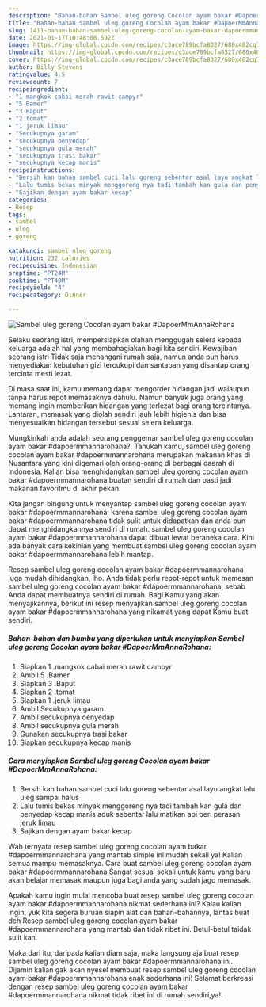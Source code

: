 ```yaml
---
description: "Bahan-bahan Sambel uleg goreng Cocolan ayam bakar #DapoerMmAnnaRohana yang nikmat dan Mudah Dibuat"
title: "Bahan-bahan Sambel uleg goreng Cocolan ayam bakar #DapoerMmAnnaRohana yang nikmat dan Mudah Dibuat"
slug: 1411-bahan-bahan-sambel-uleg-goreng-cocolan-ayam-bakar-dapoermmannarohana-yang-nikmat-dan-mudah-dibuat
date: 2021-01-17T10:48:08.592Z
image: https://img-global.cpcdn.com/recipes/c3ace789bcfa8327/680x482cq70/sambel-uleg-goreng-cocolan-ayam-bakar-dapoermmannarohana-foto-resep-utama.jpg
thumbnail: https://img-global.cpcdn.com/recipes/c3ace789bcfa8327/680x482cq70/sambel-uleg-goreng-cocolan-ayam-bakar-dapoermmannarohana-foto-resep-utama.jpg
cover: https://img-global.cpcdn.com/recipes/c3ace789bcfa8327/680x482cq70/sambel-uleg-goreng-cocolan-ayam-bakar-dapoermmannarohana-foto-resep-utama.jpg
author: Billy Stevens
ratingvalue: 4.5
reviewcount: 7
recipeingredient:
- "1 mangkok cabai merah rawit campyr"
- "5 Bamer"
- "3 Baput"
- "2 tomat"
- "1 jeruk limau"
- "Secukupnya garam"
- "secukupnya oenyedap"
- "secukupnya gula merah"
- "secukupnya trasi bakar"
- "secukupnya kecap manis"
recipeinstructions:
- "Bersih kan bahan sambel cuci lalu goreng sebentar asal layu angkat lalu uleg sampai halus"
- "Lalu tumis bekas minyak menggoreng nya tadi tambah kan gula dan penyedap kecap manis aduk sebentar lalu matikan api beri perasan jeruk limau"
- "Sajikan dengan ayam bakar kecap"
categories:
- Resep
tags:
- sambel
- uleg
- goreng

katakunci: sambel uleg goreng 
nutrition: 232 calories
recipecuisine: Indonesian
preptime: "PT24M"
cooktime: "PT40M"
recipeyield: "4"
recipecategory: Dinner

---
```



![Sambel uleg goreng Cocolan ayam bakar #DapoerMmAnnaRohana](https://img-global.cpcdn.com/recipes/c3ace789bcfa8327/680x482cq70/sambel-uleg-goreng-cocolan-ayam-bakar-dapoermmannarohana-foto-resep-utama.jpg)

Selaku seorang istri, mempersiapkan olahan menggugah selera kepada keluarga adalah hal yang membahagiakan bagi kita sendiri. Kewajiban seorang istri Tidak saja menangani rumah saja, namun anda pun harus menyediakan kebutuhan gizi tercukupi dan santapan yang disantap orang tercinta mesti lezat.

Di masa  saat ini, kamu memang dapat mengorder hidangan jadi walaupun tanpa harus repot memasaknya dahulu. Namun banyak juga orang yang memang ingin memberikan hidangan yang terlezat bagi orang tercintanya. Lantaran, memasak yang diolah sendiri jauh lebih higienis dan bisa menyesuaikan hidangan tersebut sesuai selera keluarga. 



Mungkinkah anda adalah seorang penggemar sambel uleg goreng cocolan ayam bakar #dapoermmannarohana?. Tahukah kamu, sambel uleg goreng cocolan ayam bakar #dapoermmannarohana merupakan makanan khas di Nusantara yang kini digemari oleh orang-orang di berbagai daerah di Indonesia. Kalian bisa menghidangkan sambel uleg goreng cocolan ayam bakar #dapoermmannarohana buatan sendiri di rumah dan pasti jadi makanan favoritmu di akhir pekan.

Kita jangan bingung untuk menyantap sambel uleg goreng cocolan ayam bakar #dapoermmannarohana, karena sambel uleg goreng cocolan ayam bakar #dapoermmannarohana tidak sulit untuk didapatkan dan anda pun dapat menghidangkannya sendiri di rumah. sambel uleg goreng cocolan ayam bakar #dapoermmannarohana dapat dibuat lewat beraneka cara. Kini ada banyak cara kekinian yang membuat sambel uleg goreng cocolan ayam bakar #dapoermmannarohana lebih mantap.

Resep sambel uleg goreng cocolan ayam bakar #dapoermmannarohana juga mudah dihidangkan, lho. Anda tidak perlu repot-repot untuk memesan sambel uleg goreng cocolan ayam bakar #dapoermmannarohana, sebab Anda dapat membuatnya sendiri di rumah. Bagi Kamu yang akan menyajikannya, berikut ini resep menyajikan sambel uleg goreng cocolan ayam bakar #dapoermmannarohana yang nikamat yang dapat Kamu buat sendiri.

<!--inarticleads1-->

##### Bahan-bahan dan bumbu yang diperlukan untuk menyiapkan Sambel uleg goreng Cocolan ayam bakar #DapoerMmAnnaRohana:

1. Siapkan 1 .mangkok cabai merah rawit campyr
1. Ambil 5 .Bamer
1. Siapkan 3 .Baput
1. Siapkan 2 .tomat
1. Siapkan 1 .jeruk limau
1. Ambil Secukupnya garam
1. Ambil secukupnya oenyedap
1. Ambil secukupnya gula merah
1. Gunakan secukupnya trasi bakar
1. Siapkan secukupnya kecap manis




<!--inarticleads2-->

##### Cara menyiapkan Sambel uleg goreng Cocolan ayam bakar #DapoerMmAnnaRohana:

1. Bersih kan bahan sambel cuci lalu goreng sebentar asal layu angkat lalu uleg sampai halus
1. Lalu tumis bekas minyak menggoreng nya tadi tambah kan gula dan penyedap kecap manis aduk sebentar lalu matikan api beri perasan jeruk limau
1. Sajikan dengan ayam bakar kecap




Wah ternyata resep sambel uleg goreng cocolan ayam bakar #dapoermmannarohana yang mantab simple ini mudah sekali ya! Kalian semua mampu memasaknya. Cara buat sambel uleg goreng cocolan ayam bakar #dapoermmannarohana Sangat sesuai sekali untuk kamu yang baru akan belajar memasak maupun juga bagi anda yang sudah jago memasak.

Apakah kamu ingin mulai mencoba buat resep sambel uleg goreng cocolan ayam bakar #dapoermmannarohana nikmat sederhana ini? Kalau kalian ingin, yuk kita segera buruan siapin alat dan bahan-bahannya, lantas buat deh Resep sambel uleg goreng cocolan ayam bakar #dapoermmannarohana yang mantab dan tidak ribet ini. Betul-betul taidak sulit kan. 

Maka dari itu, daripada kalian diam saja, maka langsung aja buat resep sambel uleg goreng cocolan ayam bakar #dapoermmannarohana ini. Dijamin kalian gak akan nyesel membuat resep sambel uleg goreng cocolan ayam bakar #dapoermmannarohana enak sederhana ini! Selamat berkreasi dengan resep sambel uleg goreng cocolan ayam bakar #dapoermmannarohana nikmat tidak ribet ini di rumah sendiri,ya!.

